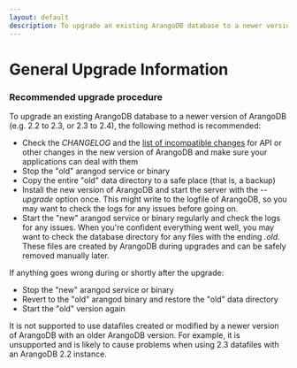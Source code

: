 ```yaml
---
layout: default
description: To upgrade an existing ArangoDB database to a newer version of ArangoDB (e
---
```

General Upgrade Information
===========================

### Recommended upgrade procedure

To upgrade an existing ArangoDB database to a newer version of ArangoDB 
(e.g. 2.2 to 2.3, or 2.3 to 2.4), the following method is recommended:

* Check the *CHANGELOG* and the [list of incompatible changes](upgrading-upgrading-changes28.html) for API or other changes in the new version of ArangoDB and make sure your applications can deal with them
* Stop the "old" arangod service or binary
* Copy the entire "old" data directory to a safe place (that is, a backup)
* Install the new version of ArangoDB and start the server with the *--upgrade* option once. This might write to the logfile of ArangoDB, so you may want to check the logs for any issues before going on.
* Start the "new" arangod service or binary regularly and check the logs for any issues. When you're confident everything went well, you may want to check the database directory for any files with the ending *.old*. These files are created by ArangoDB during upgrades and can be safely removed manually later.

If anything goes wrong during or shortly after the upgrade:

* Stop the "new" arangod service or binary
* Revert to the "old" arangod binary and restore the "old" data directory
* Start the "old" version again

It is not supported to use datafiles created or modified by a newer version of ArangoDB with an older ArangoDB version. For example, it is unsupported and is likely to cause problems when using 2.3 datafiles with an ArangoDB 2.2 instance.
